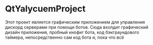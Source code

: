 # QtYalycuemProject

Этот проект является графическим приложением для управления дискорд серверами при помощи ботов. Сюда вхолдит графический дизайн приложения, пробный кнофиг бота, код бэкграундового таймера, непосредственно сам код бота и, пока что всё

